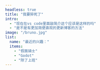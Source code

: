 ```yaml
---
headless: true
title: "我要猝死了"
intro: 
  - "现在在vs code里面敲简介这个应该是这样的吗"
  - "是不是有更加简便直观的更新博客的方法"
image: "/bruno.jpg"
list:
  name: "最近的兴趣："
  items: 
    - "假面骑士"
    - "Godot"
    - "除了上班"
---
```

